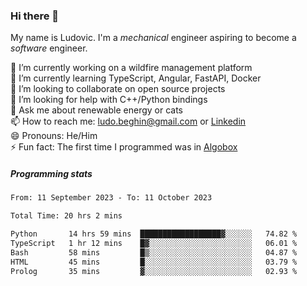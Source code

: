 ### Hi there 👋

My name is Ludovic. I'm a *mechanical* engineer aspiring to become a *software* engineer.

 🔭 I’m currently working on a wildfire management platform<br/>
 🌱 I’m currently learning TypeScript, Angular, FastAPI, Docker<br/>
 👯 I’m looking to collaborate on open source projects<br/>
 🤔 I’m looking for help with C++/Python bindings<br/>
 💬 Ask me about renewable energy or cats<br/>
 📫 How to reach me: ludo.beghin@gmail.com or [Linkedin](https://www.linkedin.com/in/ludovic-beghin/)<br/>
 😄 Pronouns: He/Him<br/>
 ⚡ Fun fact: The first time I programmed was in [Algobox](https://fr.wikipedia.org/wiki/Algobox)<br/>

##### Programming stats
<!--START_SECTION:waka-->

```txt
From: 11 September 2023 - To: 11 October 2023

Total Time: 20 hrs 2 mins

Python       14 hrs 59 mins  ██████████████████▓░░░░░░   74.82 %
TypeScript   1 hr 12 mins    █▓░░░░░░░░░░░░░░░░░░░░░░░   06.01 %
Bash         58 mins         █▒░░░░░░░░░░░░░░░░░░░░░░░   04.87 %
HTML         45 mins         █░░░░░░░░░░░░░░░░░░░░░░░░   03.79 %
Prolog       35 mins         ▓░░░░░░░░░░░░░░░░░░░░░░░░   02.93 %
```

<!--END_SECTION:waka-->
